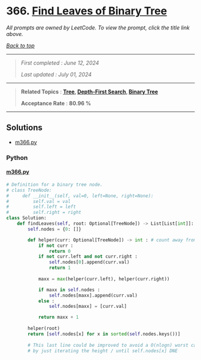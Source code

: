 # 366. [Find Leaves of Binary Tree](<https://leetcode.com/problems/find-leaves-of-binary-tree>)

*All prompts are owned by LeetCode. To view the prompt, click the title link above.*

*[Back to top](<../README.md>)*

------

> *First completed : June 12, 2024*
>
> *Last updated : July 01, 2024*

------

> **Related Topics** : **[Tree](<by_topic/Tree.md>), [Depth-First Search](<by_topic/Depth-First Search.md>), [Binary Tree](<by_topic/Binary Tree.md>)**
>
> **Acceptance Rate** : **80.96 %**

------

## Solutions

- [m366.py](<../my-submissions/m366.py>)
### Python
#### [m366.py](<../my-submissions/m366.py>)
```Python
# Definition for a binary tree node.
# class TreeNode:
#     def __init__(self, val=0, left=None, right=None):
#         self.val = val
#         self.left = left
#         self.right = right
class Solution:
    def findLeaves(self, root: Optional[TreeNode]) -> List[List[int]]:
        self.nodes = {0: []}

        def helper(curr: Optional[TreeNode]) -> int : # count away from leaf
            if not curr :
                return 0
            if not curr.left and not curr.right :
                self.nodes[0].append(curr.val)
                return 1
            
            maxx = max(helper(curr.left), helper(curr.right))

            if maxx in self.nodes :
                self.nodes[maxx].append(curr.val)
            else :
                self.nodes[maxx] = [curr.val]

            return maxx + 1
        
        helper(root)
        return [self.nodes[x] for x in sorted(self.nodes.keys())]
        
        # This last line could be improved to avoid a O(nlogn) worst case linked List
        # by just iterating the height / until self.nodes[x] DNE
```

